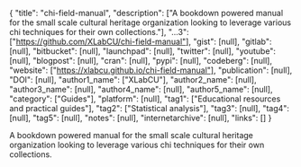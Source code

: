 {
  "title": "chi-field-manual",
  "description": ["A bookdown powered manual for the small scale cultural heritage organization looking to leverage various chi techniques for their own collections."],
  "...3": ["https://github.com/XLabCU/chi-field-manual"],
  "gist": [null],
  "gitlab": [null],
  "bitbucket": [null],
  "launchpad": [null],
  "twitter": [null],
  "youtube": [null],
  "blogpost": [null],
  "cran": [null],
  "pypi": [null],
  "codeberg": [null],
  "website": ["https://xlabcu.github.io/chi-field-manual"],
  "publication": [null],
  "DOI": [null],
  "author1_name": ["XLabCU"],
  "author2_name": [null],
  "author3_name": [null],
  "author4_name": [null],
  "author5_name": [null],
  "category": ["Guides"],
  "platform": [null],
  "tag1": ["Educational resources and practical guides"],
  "tag2": ["Statistical analysis"],
  "tag3": [null],
  "tag4": [null],
  "tag5": [null],
  "notes": [null],
  "internetarchive": [null],
  "links": []
}

<!-- Generated by csv2md.R – do not edit by hand -->

A bookdown powered manual for the small scale cultural heritage organization looking to leverage various chi techniques for their own collections.